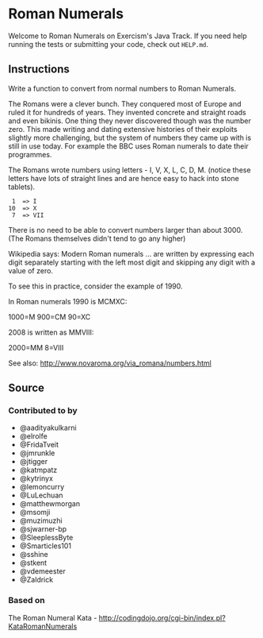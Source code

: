 # Roman Numerals

Welcome to Roman Numerals on Exercism's Java Track.
If you need help running the tests or submitting your code, check out `HELP.md`.

## Instructions

Write a function to convert from normal numbers to Roman Numerals.

The Romans were a clever bunch. They conquered most of Europe and ruled
it for hundreds of years. They invented concrete and straight roads and
even bikinis. One thing they never discovered though was the number
zero. This made writing and dating extensive histories of their exploits
slightly more challenging, but the system of numbers they came up with
is still in use today. For example the BBC uses Roman numerals to date
their programmes.

The Romans wrote numbers using letters - I, V, X, L, C, D, M. (notice
these letters have lots of straight lines and are hence easy to hack
into stone tablets).

```text
 1  => I
10  => X
 7  => VII
```

There is no need to be able to convert numbers larger than about 3000.
(The Romans themselves didn't tend to go any higher)

Wikipedia says: Modern Roman numerals ... are written by expressing each
digit separately starting with the left most digit and skipping any
digit with a value of zero.

To see this in practice, consider the example of 1990.

In Roman numerals 1990 is MCMXC:

1000=M
900=CM
90=XC

2008 is written as MMVIII:

2000=MM
8=VIII

See also: http://www.novaroma.org/via_romana/numbers.html

## Source

### Contributed to by

- @aadityakulkarni
- @elrolfe
- @FridaTveit
- @jmrunkle
- @jtigger
- @katmpatz
- @kytrinyx
- @lemoncurry
- @LuLechuan
- @matthewmorgan
- @msomji
- @muzimuzhi
- @sjwarner-bp
- @SleeplessByte
- @Smarticles101
- @sshine
- @stkent
- @vdemeester
- @Zaldrick

### Based on

The Roman Numeral Kata - http://codingdojo.org/cgi-bin/index.pl?KataRomanNumerals